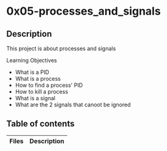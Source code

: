 # 0x05-processes_and_signals

## Description

This project is about processes and signals

Learning Objectives
* What is a PID
* What is a process
* How to find a process' PID
* How to kill a process
* What is a signal
* What are the 2 signals that canoot be ignored

## Table of contents
Files | Description
----- | -----------
